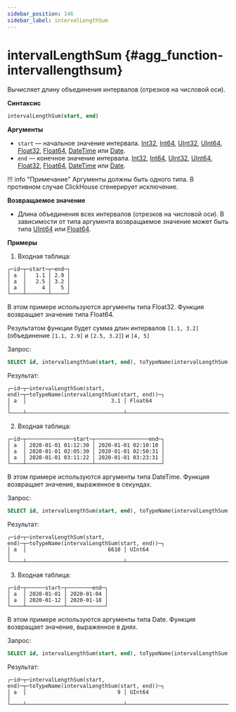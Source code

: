 ```yaml
---
sidebar_position: 146
sidebar_label: intervalLengthSum
---
```


# intervalLengthSum {#agg_function-intervallengthsum}

Вычисляет длину объединения интервалов (отрезков на числовой оси).

**Синтаксис**

``` sql
intervalLengthSum(start, end)
```

**Аргументы**

-   `start` — начальное значение интервала. [Int32](../../../sql-reference/data-types/int-uint.md#uint8-uint16-uint32-uint64-int8-int16-int32-int64), [Int64](../../../sql-reference/data-types/int-uint.md#uint8-uint16-uint32-uint64-int8-int16-int32-int64), [UInt32](../../../sql-reference/data-types/int-uint.md#uint8-uint16-uint32-uint64-int8-int16-int32-int64), [UInt64](../../../sql-reference/data-types/int-uint.md#uint8-uint16-uint32-uint64-int8-int16-int32-int64), [Float32](../../../sql-reference/data-types/float.md#float32-float64), [Float64](../../../sql-reference/data-types/float.md#float32-float64), [DateTime](../../../sql-reference/data-types/datetime.md#data_type-datetime) или [Date](../../../sql-reference/data-types/date.md#data_type-date).
-   `end` — конечное значение интервала. [Int32](../../../sql-reference/data-types/int-uint.md#uint8-uint16-uint32-uint64-int8-int16-int32-int64), [Int64](../../../sql-reference/data-types/int-uint.md#uint8-uint16-uint32-uint64-int8-int16-int32-int64), [UInt32](../../../sql-reference/data-types/int-uint.md#uint8-uint16-uint32-uint64-int8-int16-int32-int64), [UInt64](../../../sql-reference/data-types/int-uint.md#uint8-uint16-uint32-uint64-int8-int16-int32-int64), [Float32](../../../sql-reference/data-types/float.md#float32-float64), [Float64](../../../sql-reference/data-types/float.md#float32-float64), [DateTime](../../../sql-reference/data-types/datetime.md#data_type-datetime) или [Date](../../../sql-reference/data-types/date.md#data_type-date).

!!! info "Примечание"
    Аргументы должны быть одного типа. В противном случае ClickHouse сгенерирует исключение.

**Возвращаемое значение**

-   Длина объединения всех интервалов (отрезков на числовой оси). В зависимости от типа аргумента возвращаемое значение может быть типа [UInt64](../../../sql-reference/data-types/int-uint.md#uint8-uint16-uint32-uint64-int8-int16-int32-int64) или [Float64](../../../sql-reference/data-types/float.md#float32-float64).

**Примеры**

1. Входная таблица:

``` text
┌─id─┬─start─┬─end─┐
│ a  │   1.1 │ 2.9 │
│ a  │   2.5 │ 3.2 │
│ a  │     4 │   5 │
└────┴───────┴─────┘
```

В этом примере используются аргументы типа Float32. Функция возвращает значение типа Float64.

Результатом функции будет сумма длин интервалов `[1.1, 3.2]` (объединение `[1.1, 2.9]` и `[2.5, 3.2]`) и `[4, 5]`

Запрос:

``` sql
SELECT id, intervalLengthSum(start, end), toTypeName(intervalLengthSum(start, end)) FROM fl_interval GROUP BY id ORDER BY id;
```

Результат:

``` text
┌─id─┬─intervalLengthSum(start, end)─┬─toTypeName(intervalLengthSum(start, end))─┐
│ a  │                           3.1 │ Float64                                   │
└────┴───────────────────────────────┴───────────────────────────────────────────┘
```

2. Входная таблица:

``` text
┌─id─┬───────────────start─┬─────────────────end─┐
│ a  │ 2020-01-01 01:12:30 │ 2020-01-01 02:10:10 │
│ a  │ 2020-01-01 02:05:30 │ 2020-01-01 02:50:31 │
│ a  │ 2020-01-01 03:11:22 │ 2020-01-01 03:23:31 │
└────┴─────────────────────┴─────────────────────┘
```

В этом примере используются аргументы типа DateTime. Функция возвращает значение, выраженное в секундах.

Запрос:

``` sql
SELECT id, intervalLengthSum(start, end), toTypeName(intervalLengthSum(start, end)) FROM dt_interval GROUP BY id ORDER BY id;
```

Результат:

``` text
┌─id─┬─intervalLengthSum(start, end)─┬─toTypeName(intervalLengthSum(start, end))─┐
│ a  │                          6610 │ UInt64                                    │
└────┴───────────────────────────────┴───────────────────────────────────────────┘
```

3. Входная таблица:

``` text
┌─id─┬──────start─┬────────end─┐
│ a  │ 2020-01-01 │ 2020-01-04 │
│ a  │ 2020-01-12 │ 2020-01-18 │
└────┴────────────┴────────────┘
```

В этом примере используются аргументы типа Date. Функция возвращает значение, выраженное в днях.

Запрос:

``` sql
SELECT id, intervalLengthSum(start, end), toTypeName(intervalLengthSum(start, end)) FROM date_interval GROUP BY id ORDER BY id;
```

Результат:

``` text
┌─id─┬─intervalLengthSum(start, end)─┬─toTypeName(intervalLengthSum(start, end))─┐
│ a  │                             9 │ UInt64                                    │
└────┴───────────────────────────────┴───────────────────────────────────────────┘
```
